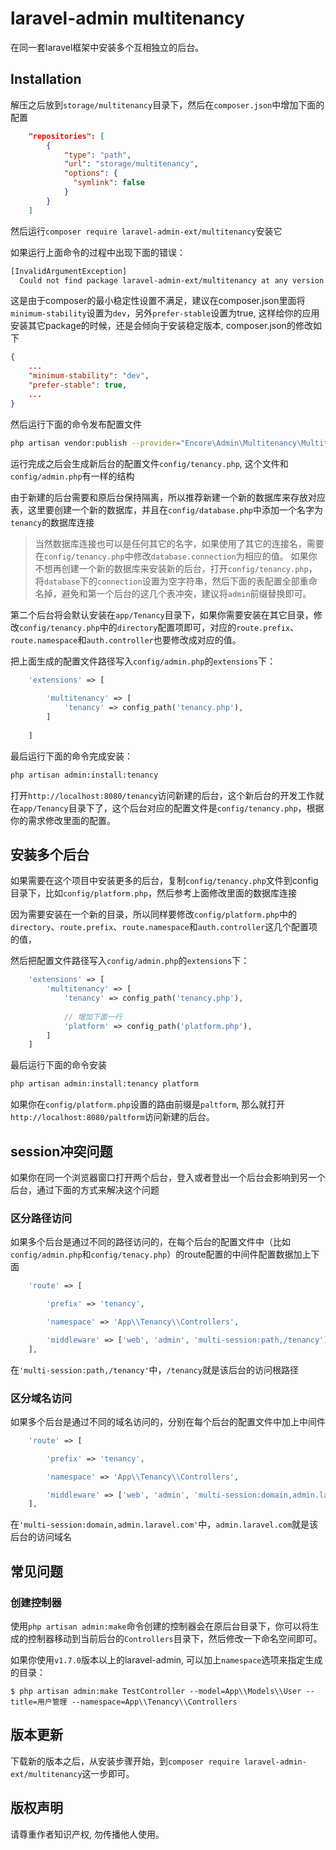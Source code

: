 laravel-admin multitenancy
======

在同一套laravel框架中安装多个互相独立的后台。

## Installation

解压之后放到`storage/multitenancy`目录下，然后在`composer.json`中增加下面的配置

```json
    "repositories": [
        {
            "type": "path",
            "url": "storage/multitenancy",
            "options": {
              "symlink": false
            }
        }
    ]
```
然后运行`composer require laravel-admin-ext/multitenancy`安装它

如果运行上面命令的过程中出现下面的错误：
```bash
[InvalidArgumentException]
  Could not find package laravel-admin-ext/multitenancy at any version for your minimum-stability (dev). Check the package spelling or your minimum-stability
```
这是由于composer的最小稳定性设置不满足，建议在composer.json里面将`minimum-stability`设置为`dev`，另外`prefer-stable`设置为true, 这样给你的应用安装其它package的时候，还是会倾向于安装稳定版本, 
composer.json的修改如下
```json
{
    ...
    "minimum-stability": "dev",
    "prefer-stable": true,
    ...
}
```


然后运行下面的命令发布配置文件

```bash
php artisan vendor:publish --provider="Encore\Admin\Multitenancy\MultitenancyServiceProvider"
```
运行完成之后会生成新后台的配置文件`config/tenancy.php`, 这个文件和`config/admin.php`有一样的结构

由于新建的后台需要和原后台保持隔离，所以推荐新建一个新的数据库来存放对应表，这里要创建一个新的数据库，并且在`config/database.php`中添加一个名字为`tenancy`的数据库连接

> 当然数据库连接也可以是任何其它的名字，如果使用了其它的连接名，需要在`config/tenancy.php`中修改`database.connection`为相应的值。
> 如果你不想再创建一个新的数据库来安装新的后台，打开`config/tenancy.php`，将`database`下的`connection`设置为空字符串，然后下面的表配置全部重命名掉，避免和第一个后台的这几个表冲突，建议将`admin`前缀替换即可。

第二个后台将会默认安装在`app/Tenancy`目录下，如果你需要安装在其它目录，修改`config/tenancy.php`中的`directory`配置项即可，对应的`route.prefix`、`route.namespace`和`auth.controller`也要修改成对应的值。

把上面生成的配置文件路径写入`config/admin.php`的`extensions`下：

```php
    'extensions' => [
    
        'multitenancy' => [
            'tenancy' => config_path('tenancy.php'),
        ]
        
    ]
```
最后运行下面的命令完成安装：
```bash
php artisan admin:install:tenancy
```

打开`http://localhost:8080/tenancy`访问新建的后台，这个新后台的开发工作就在`app/Tenancy`目录下了，这个后台对应的配置文件是`config/tenancy.php`，根据你的需求修改里面的配置。

## 安装多个后台

如果需要在这个项目中安装更多的后台，复制`config/tenancy.php`文件到config目录下，比如`config/platform.php`，然后参考上面修改里面的数据库连接

因为需要安装在一个新的目录，所以同样要修改`config/platform.php`中的`directory`、`route.prefix`、`route.namespace`和`auth.controller`这几个配置项的值，

然后把配置文件路径写入`config/admin.php`的`extensions`下：

```php
    'extensions' => [
        'multitenancy' => [
            'tenancy' => config_path('tenancy.php'),
            
            // 增加下面一行
            'platform' => config_path('platform.php'),
        ]
    ]
```

最后运行下面的命令安装
```bash
php artisan admin:install:tenancy platform
```
如果你在`config/platform.php`设置的路由前缀是`paltform`, 那么就打开`http://localhost:8080/paltform`访问新建的后台。

## session冲突问题

如果你在同一个浏览器窗口打开两个后台，登入或者登出一个后台会影响到另一个后台，通过下面的方式来解决这个问题

### 区分路径访问

如果多个后台是通过不同的路径访问的，在每个后台的配置文件中（比如`config/admin.php`和`config/tenacy.php`）的route配置的中间件配置数据加上下面

```php
    'route' => [

        'prefix' => 'tenancy',

        'namespace' => 'App\\Tenancy\\Controllers',

        'middleware' => ['web', 'admin', 'multi-session:path,/tenancy'],
    ],
```

在`'multi-session:path,/tenancy'`中，`/tenancy`就是该后台的访问根路径

### 区分域名访问

如果多个后台是通过不同的域名访问的，分别在每个后台的配置文件中加上中间件

```php
    'route' => [

        'prefix' => 'tenancy',

        'namespace' => 'App\\Tenancy\\Controllers',

        'middleware' => ['web', 'admin', 'multi-session:domain,admin.laravel.com'],
    ],
```

在`'multi-session:domain,admin.laravel.com'`中，`admin.laravel.com`就是该后台的访问域名

## 常见问题

### 创建控制器

使用`php artisan admin:make`命令创建的控制器会在原后台目录下，你可以将生成的控制器移动到当前后台的`Controllers`目录下，然后修改一下命名空间即可。

如果你使用`v1.7.0`版本以上的laravel-admin, 可以加上`namespace`选项来指定生成的目录：

```shell
$ php artisan admin:make TestController --model=App\\Models\\User --title=用户管理 --namespace=App\\Tenancy\\Controllers
```

## 版本更新

下载新的版本之后，从安装步骤开始，到`composer require laravel-admin-ext/multitenancy`这一步即可。

## 版权声明

请尊重作者知识产权, 勿传播他人使用。

